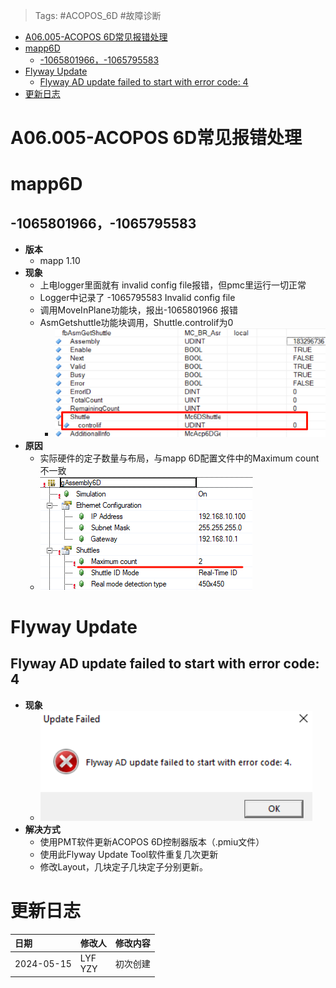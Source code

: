 > Tags: #ACOPOS_6D #故障诊断

- [A06.005-ACOPOS 6D常见报错处理](#_a06005-acopos-6d%E5%B8%B8%E8%A7%81%E6%8A%A5%E9%94%99%E5%A4%84%E7%90%86)
- [mapp6D](#_mapp6d)
	- [-1065801966，-1065795583](#_-1065801966%EF%BC%8C-1065795583)
- [Flyway Update](#_flyway-update)
	- [Flyway AD update failed to start with error code: 4](#_flyway-ad-update-failed-to-start-with-error-code-4)
- [更新日志](#_%E6%9B%B4%E6%96%B0%E6%97%A5%E5%BF%97)

# A06.005-ACOPOS 6D常见报错处理

# mapp6D

## -1065801966，-1065795583

- **版本**
    - mapp 1.10
- **现象**
    - 上电logger里面就有 invalid config file报错，但pmc里运行一切正常
    - Logger中记录了 -1065795583 Invalid config file
    - 调用MoveInPlane功能块，报出-1065801966 报错
    - AsmGetshuttle功能块调用，Shuttle.controlif为0
        - ![](FILES/005ACOPOS%206D常见报错处理/image-20240515230847600.png)
- **原因**
    - 实际硬件的定子数量与布局，与mapp 6D配置文件中的Maximum count不一致
    - ![](FILES/005ACOPOS%206D常见报错处理/image-20240515230504734.png)

# Flyway Update

## Flyway AD update failed to start with error code: 4

- **现象**
    - ![](FILES/005ACOPOS%206D常见报错处理/image-20240515231420391.png)
- **解决方式**
    - 使用PMT软件更新ACOPOS 6D控制器版本（.pmiu文件）
    - 使用此Flyway Update Tool软件重复几次更新
    - 修改Layout，几块定子几块定子分别更新。

# 更新日志

| 日期         | 修改人        | 修改内容 |
| :--------- | :--------- | :--- |
| 2024-05-15 | LYF<br>YZY | 初次创建 |
